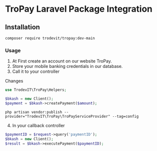 # TroPay Laravel Package Integration

## Installation

`composer require trodevit/tropay:dev-main`

### Usage
1. At First create an account on our website TroPay.
2. Store your mobile banking credentials in our database.
3. Call it to your controller

Changes

```php
use TrodevIT\TroPay\Helpers;

$bkash = new Client();
$payment = $bkash->createPayment($amount);
```

```
php artisan vendor:publish --provider="TrodevIT\TroPay\TroPayServiceProvider" --tag=config
```

4. In your callback controller

```php
$paymentID = $request->query('paymentID');
$bkash = new Client();
$result = $bkash->executePayment($paymentID);
```
